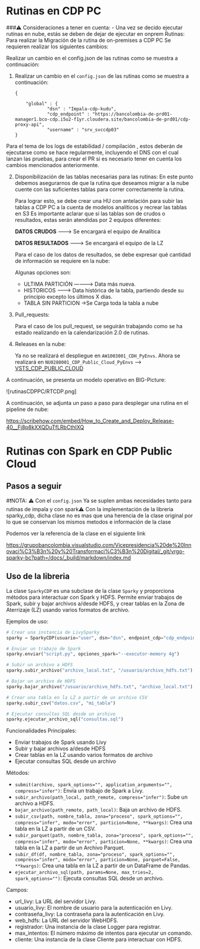 # Rutinas en CDP PC

 ###:warning: Consideraciones a  tener en cuenta:
      - Una vez se decido ejecutar rutinas en nube, estás se deben de dejar de ejecutar en onprem
Rutinas: Para realizar la Migración de la rutina de on-premises a CDP PC Se requieren realizar los siguientes cambios:

Realizar un cambio en el config.json de las rutinas como se muestra a continuación:

1. Realizar un cambio en el `config.json` de las rutinas como se muestra a continuación:
    
    ```
    {
      
        "global" : {
                "dsn" : "Impala-cdp-kudu",
                "cdp_endpoint" : "https://bancolombia-de-prd01-manager1.bco-cdp.i5u2-f1yr.cloudera.site/bancolombia-de-prd01/cdp-proxy-api",
                "username" : "srv_svccdp03"
    }
    
    ```
 Para el tema de los logs de estabilidad / compilación , estos deberán de ejecutarse como se hace regularmente, incluyendo el DNS con el cual lanzan las pruebas, para crear el PR si es necesario tener en cuenta los cambios mencionados anteriormente.

2. Disponibilización de las tablas necesarias para las rutinas: En este punto debemos asegurarnos de que la rutina que deseamos migrar a la nube cuente con las suficientes tablas para correr correctamente la rutina.

    Para lograr esto, se debe crear una HU con antelación para subir las tablas a CDP PC a la cuenta de modelos analíticos y recrear las tablas en S3
    Es importante aclarar que si las tablas son de crudos o resultados, estas serán atendidas por 2 equipos diferentes:


    **DATOS CRUDOS** ———> Se encargará el equipo de Analítica
    
    **DATOS RESULTADOS** ———> Se encargará el equipo de la LZ
    
    Para el caso de los datos de resultados, se debe expresar qué cantidad de información se requiere en la nube:
    
    Algunas opciones son:
    
    - ULTIMA PARTICIÓN ———-> Data más nueva.
    - HISTORICOS ———> Data histórica de la tabla, partiendo desde su principio excepto los últimos X días.
    - TABLA SIN PARTICION ->Se Carga toda la tabla a nube

3. Pull_requests:


    Para el caso de los pull_request, se seguirán trabajando como se ha estado realizando en la calendarización 2.0 de rutinas.
4. Releases en la nube:

    Ya no se realizará el despliegue en `AW1003001_CDH_PyEnvs`. Ahora se realizará en 
    `NU0280001_CDP_Public_Cloud_PyEnvs` ——> [VSTS_CDP_PUBLIC_CLOUD](https://grupobancolombia.visualstudio.com/Vicepresidencia%20Servicios%20de%20Tecnolog%C3%ADa/_git/NU0280001_CDP_Public_Cloud_PyEnvs?path=/&version=GBtrunk)


A continuación, se presenta un modelo operativo en BIG-Picture:

![rutinasCDPPC/RTCDP.png]

A continuación, se adjunta un paso a paso para desplegar una rutina en el pipeline de nube: 

https://scribehow.com/embed/How_to_Create_and_Deploy_Release-40__Fj8p8kXXQDuTfLRbCthIXQ

# Rutinas con Spark en CDP Public Cloud


## Pasos a seguir

#:exclamation:NOTA:  :warning: Con el  `config.json` Ya se suplen ambas necesidades tanto para rutinas de impala y con spark:warning:
Con la implementación de la libreria sparky_cdp, dicha clase no es mas que una herencia de la clase original por lo que se conservan los mismos metodos e información de la clase  



Podemos ver  la referencia de la clase en el siguiente link

https://grupobancolombia.visualstudio.com/Vicepresidencia%20de%20Innovaci%C3%B3n%20y%20Transformaci%C3%B3n%20Digital/_git/vrgo-sparky-bc?path=/docs/_build/markdown/index.md


## Uso de la libreria

La clase `SparkyCDP` es una subclase de la clase `Sparky` y proporciona métodos para interactuar con Spark y HDFS. Permite enviar trabajos de Spark, subir y bajar archivos a/desde HDFS, y crear tablas en la Zona de Aterrizaje (LZ) usando varios formatos de archivo.

Ejemplos de uso:

```python
# Crear una instancia de LivySparky
sparky = SparkyCDP(usuario="user", dsn="dsn", endpoint_cdp="cdp_endpoint")

# Enviar un trabajo de Spark
sparky.enviar("script.py", opciones_spark="--executor-memory 4g")

# Subir un archivo a HDFS
sparky.subir_archivo("archivo_local.txt", "/usuario/archivo_hdfs.txt")

# Bajar un archivo de HDFS
sparky.bajar_archivo("/usuario/archivo_hdfs.txt", "archivo_local.txt")

# Crear una tabla en la LZ a partir de un archivo CSV
sparky.subir_csv("datos.csv", "mi_tabla")

# Ejecutar consultas SQL desde un archivo
sparky.ejecutar_archivo_sql("consultas.sql")
```

Funcionalidades Principales:

- Enviar trabajos de Spark usando Livy
- Subir y bajar archivos a/desde HDFS
- Crear tablas en la LZ usando varios formatos de archivo
- Ejecutar consultas SQL desde un archivo

Métodos:
- `submit(archivo, spark_options="", application_arguments="", compress="infer")`:  Envía un trabajo de Spark a Livy.
- `subir_archivo(path_local, path_remote, compress="infer")`: Sube un archivo a HDFS.
- `bajar_archivo(path_remote, path_local)`: Baja un archivo de HDFS.
- `subir_csv(path, nombre_tabla, zona="proceso", spark_options="", compress="infer", modo="error", particion=None, **kwargs)`: Crea una tabla en la LZ  a partir de un CSV.
- `subir_parquet(path, nombre_tabla, zona="proceso", spark_options="", compress="infer", modo="error", particion=None, **kwargs)`: Crea una tabla en la LZ  a partir de un Archivo Parquet.
- `subir_df(df, nombre_tabla, zona="proceso", spark_options="", compress="infer", modo="error", particion=None, parquet=False, **kwargs)`: Crea una tabla en la LZ  a partir de un DataFrame de Pandas.
- `ejecutar_archivo_sql(path, params=None, max_tries=2, spark_options="")`: Ejecuta consultas SQL desde un archivo.

Campos:

- url_livy: La URL del servidor Livy.
- usuario_livy: El nombre de usuario para la autenticación en Livy.
- contraseña_livy: La contraseña para la autenticación en Livy.
- web_hdfs: La URL del servidor WebHDFS.
- registrador: Una instancia de la clase Logger para registrar.
- max_intentos: El número máximo de intentos para ejecutar un comando.
- cliente: Una instancia de la clase Cliente para interactuar con HDFS.
